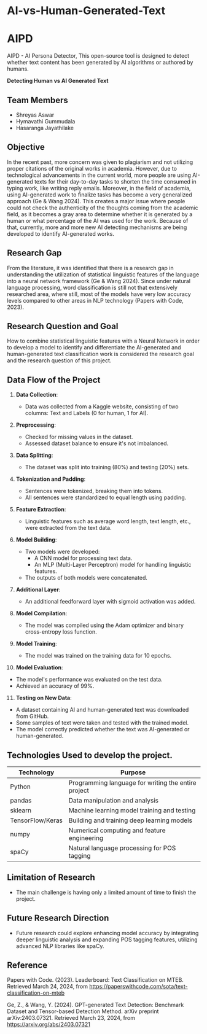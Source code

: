 # AI-vs-Human-Generated-Text

# AIPD
AIPD - AI Persona Detector,  This open-source tool is designed to detect whether text content has been generated by AI algorithms or authored by humans.

**Detecting Human vs AI Generated Text**

## Team Members
- Shreyas Aswar
- Hymavathi Gummudala
- Hasaranga Jayathilake

## Objective

In the recent past, more concern was given to plagiarism and not utilizing proper citations of the original works in academia. However, due to technological advancements in the current world, more people are using AI-generated texts for their day-to-day tasks to shorten the time consumed in typing work, like writing reply emails. Moreover, in the field of academia, using AI-generated work to finalize tasks has become a very generalized approach (Ge & Wang 2024). This creates a major issue where people could not check the authenticity of the thoughts coming from the academic field, as it becomes a gray area to determine whether it is generated by a human or what percentage of the AI was used for the work. Because of that, currently, more and more new AI detecting mechanisms are being developed to identify AI-generated works.

## Research Gap

From the literature, it was identified that there is a research gap in understanding the utilization of statistical linguistic features of the language into a neural network framework (Ge & Wang 2024). Since under natural language processing, word classification is still not that extensively researched area, where still, most of the models have very low accuracy levels compared to other areas in NLP technology (Papers with Code, 2023).

## Research Question and Goal

How to combine statistical linguistic features with a Neural Network in order to develop a model to identify and differentiate the AI-generated and human-generated text classification work is considered the research goal and the research question of this project.

## Data Flow of the Project

1. **Data Collection**:
   - Data was collected from a Kaggle website, consisting of two columns: Text and Labels (0 for human, 1 for AI).

2. **Preprocessing**:
   - Checked for missing values in the dataset.
   - Assessed dataset balance to ensure it's not imbalanced.

3. **Data Splitting**:
   - The dataset was split into training (80%) and testing (20%) sets.

4. **Tokenization and Padding**:
   - Sentences were tokenized, breaking them into tokens.
   - All sentences were standardized to equal length using padding.

5. **Feature Extraction**:
   - Linguistic features such as average word length, text length, etc., were extracted from the text data.

6. **Model Building**:
   - Two models were developed:
     - A CNN model for processing text data.
     - An MLP (Multi-Layer Perceptron) model for handling linguistic features.
   - The outputs of both models were concatenated.

7. **Additional Layer**:
   - An additional feedforward layer with sigmoid activation was added.

8. **Model Compilation**:
   - The model was compiled using the Adam optimizer and binary cross-entropy loss function.

9. **Model Training**:
   - The model was trained on the training data for 10 epochs.

10. **Model Evaluation**:
   - The model's performance was evaluated on the test data.
   - Achieved an accuracy of 99%.

11. **Testing on New Data**:
   - A dataset containing AI and human-generated text was downloaded from GitHub.
   - Some samples of text were taken and tested with the trained model.
   - The model correctly predicted whether the text was AI-generated or human-generated.

## Technologies Used to develop the project.
| Technology       | Purpose                                              |
|------------------|------------------------------------------------------|
| Python           | Programming language for writing the entire project |
| pandas           | Data manipulation and analysis                       |
| sklearn          | Machine learning model training and testing          |
| TensorFlow/Keras | Building and training deep learning models           |
| numpy            | Numerical computing and feature engineering         |
| spaCy            | Natural language processing for POS tagging          |

## Limitation of Research
- The main challenge is having only a limited amount of time to finish the project.

## Future Research Direction
- Future research could explore enhancing model accuracy by integrating deeper linguistic analysis and expanding POS tagging features, utilizing advanced NLP libraries like spaCy.

## Reference

Papers with Code. (2023). Leaderboard: Text Classification on MTEB. Retrieved March 24, 2024, from https://paperswithcode.com/sota/text-classification-on-mteb

Ge, Z., & Wang, Y. (2024). GPT-generated Text Detection: Benchmark Dataset and Tensor-based Detection Method. arXiv preprint arXiv:2403.07321. Retrieved March 23, 2024, from https://arxiv.org/abs/2403.07321
